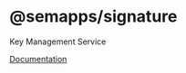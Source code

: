 # @semapps/signature

Key Management Service

[Documentation](https://semapps.org/docs/middleware/keys)
